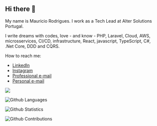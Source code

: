 ## Hi there 👋

My name is Mauricio Rodrigues. I work as a Tech Lead at Alter Solutions Portugal.

I write dreams with codes, love - and know - PHP, Laravel, Cloud, AWS, microsservices, CI/CD, infrastructure, React, javascript, TypeScript, C#, .Net Core, DDD and CQRS. 

How to reach me:

- [LinkedIn](https://linkedin.com/in/mauriciovsr)
- [Instagram](https://instagram.com/mauricio.vsr)
- [Professional e-mail](mailto:mrodrigues@alter-solutions.com)
- [Personal e-mail](mailto:mauricio.vsr@gmail.com)

![](http://estruyf-github.azurewebsites.net/api/VisitorHit?user=zabaala&repo=zabaala&countColorcountColor)

![Github Languages](https://github-readme-stats.vercel.app/api/top-langs/?username=zabaala&layout=compact&count_private=true)

![Github Statistics](https://github-readme-stats.vercel.app/api/?username=zabaala&count_private=true&show_icons=true)

![Github Contributions](https://github-readme-streak-stats.herokuapp.com/?user=zabaala&hide_border=true)
